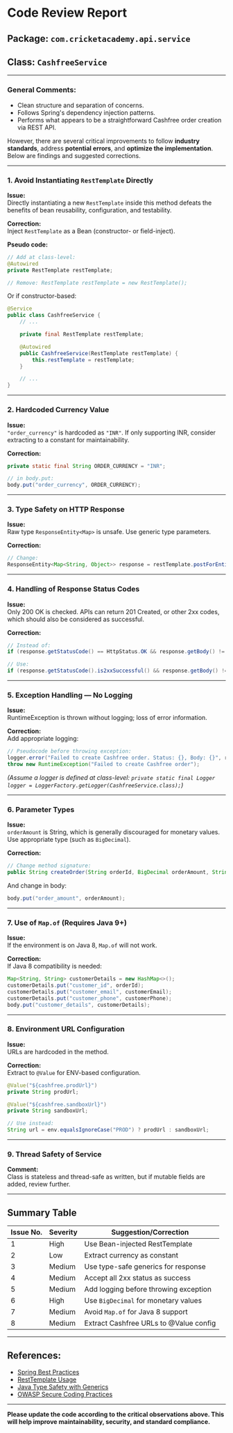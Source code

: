 # Code Review Report

## Package: `com.cricketacademy.api.service`
## Class: `CashfreeService`

---

### **General Comments:**

- Clean structure and separation of concerns.
- Follows Spring's dependency injection patterns.
- Performs what appears to be a straightforward Cashfree order creation via REST API.

However, there are several critical improvements to follow **industry standards**, address **potential errors**, and **optimize the implementation**. Below are findings and suggested corrections.

---

### **1. Avoid Instantiating `RestTemplate` Directly**

**Issue:**  
Directly instantiating a new `RestTemplate` inside this method defeats the benefits of bean reusability, configuration, and testability.

**Correction:**  
Inject `RestTemplate` as a Bean (constructor- or field-inject).

**Pseudo code:**
```java
// Add at class-level:
@Autowired
private RestTemplate restTemplate;

// Remove: RestTemplate restTemplate = new RestTemplate();
```
Or if constructor-based:
```java
@Service
public class CashfreeService {
    // ...

    private final RestTemplate restTemplate;

    @Autowired
    public CashfreeService(RestTemplate restTemplate) {
        this.restTemplate = restTemplate;
    }

    // ...
}
```
---

### **2. Hardcoded Currency Value**

**Issue:**  
`"order_currency"` is hardcoded as `"INR"`. If only supporting INR, consider extracting to a constant for maintainability.

**Correction:**  
```java
private static final String ORDER_CURRENCY = "INR";

// in body.put:
body.put("order_currency", ORDER_CURRENCY);
```
---

### **3. Type Safety on HTTP Response**

**Issue:**  
Raw type `ResponseEntity<Map>` is unsafe. Use generic type parameters.

**Correction:**  
```java
// Change:
ResponseEntity<Map<String, Object>> response = restTemplate.postForEntity(url, entity, new ParameterizedTypeReference<Map<String, Object>>() {});
```

---

### **4. Handling of Response Status Codes**

**Issue:**  
Only 200 OK is checked. APIs can return 201 Created, or other 2xx codes, which should also be considered as successful.

**Correction:**  
```java
// Instead of:
if (response.getStatusCode() == HttpStatus.OK && response.getBody() != null)

// Use:
if (response.getStatusCode().is2xxSuccessful() && response.getBody() != null)
```
---

### **5. Exception Handling — No Logging**

**Issue:**  
RuntimeException is thrown without logging; loss of error information.

**Correction:**  
Add appropriate logging:
```java
// Pseudocode before throwing exception:
logger.error("Failed to create Cashfree order. Status: {}, Body: {}", response.getStatusCode(), response.getBody());
throw new RuntimeException("Failed to create Cashfree order");
```
*(Assume a logger is defined at class-level: `private static final Logger logger = LoggerFactory.getLogger(CashfreeService.class);`)*

---

### **6. Parameter Types**

**Issue:**  
`orderAmount` is String, which is generally discouraged for monetary values. Use appropriate type (such as `BigDecimal`).

**Correction:**  
```java
// Change method signature:
public String createOrder(String orderId, BigDecimal orderAmount, String customerEmail, String customerPhone)
```
And change in body:
```java
body.put("order_amount", orderAmount);
```
---

### **7. Use of `Map.of` (Requires Java 9+)**

**Issue:**  
If the environment is on Java 8, `Map.of` will not work.

**Correction:**  
If Java 8 compatibility is needed:
```java
Map<String, String> customerDetails = new HashMap<>();
customerDetails.put("customer_id", orderId);
customerDetails.put("customer_email", customerEmail);
customerDetails.put("customer_phone", customerPhone);
body.put("customer_details", customerDetails);
```

---

### **8. Environment URL Configuration**

**Issue:**  
URLs are hardcoded in the method.

**Correction:**  
Extract to `@Value` for ENV-based configuration.
```java
@Value("${cashfree.prodUrl}")
private String prodUrl;

@Value("${cashfree.sandboxUrl}")
private String sandboxUrl;

// Use instead:
String url = env.equalsIgnoreCase("PROD") ? prodUrl : sandboxUrl;
```
---

### **9. Thread Safety of Service**

**Comment:**  
Class is stateless and thread-safe as written, but if mutable fields are added, review further.

---

## **Summary Table**

| Issue No. | Severity   | Suggestion/Correction |
|-----------|------------|----------------------|
| 1         | High       | Use Bean-injected RestTemplate |
| 2         | Low        | Extract currency as constant |
| 3         | Medium     | Use type-safe generics for response |
| 4         | Medium     | Accept all 2xx status as success |
| 5         | Medium     | Add logging before throwing exception |
| 6         | High       | Use `BigDecimal` for monetary values |
| 7         | Medium     | Avoid `Map.of` for Java 8 support |
| 8         | Medium     | Extract Cashfree URLs to @Value config |

---

## **References:**
- [Spring Best Practices](https://docs.spring.io/spring-framework/reference/core/beans/dependencies.html)
- [RestTemplate Usage](https://docs.spring.io/spring-framework/docs/current/javadoc-api/org/springframework/web/client/RestTemplate.html)
- [Java Type Safety with Generics](https://docs.oracle.com/javase/tutorial/java/generics/)
- [OWASP Secure Coding Practices](https://owasp.org/www-pdf-archive/OWASP_SCP_Quick_Reference_Guide_v2.pdf)

---

**Please update the code according to the critical observations above. This will help improve maintainability, security, and standard compliance.**
